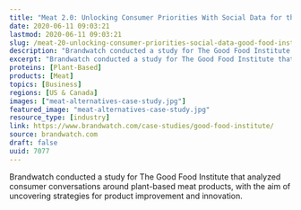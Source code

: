 ```yaml
---
title: "Meat 2.0: Unlocking Consumer Priorities With Social Data for the Good Food Institute"
date: 2020-06-11 09:03:21
lastmod: 2020-06-11 09:03:21
slug: /meat-20-unlocking-consumer-priorities-social-data-good-food-institute
description: "Brandwatch conducted a study for The Good Food Institute that analyzed consumer conversations around plant-based meat products, with the aim of uncovering strategies for product improvement and innovation."
excerpt: "Brandwatch conducted a study for The Good Food Institute that analyzed consumer conversations around plant-based meat products, with the aim of uncovering strategies for product improvement and innovation."
proteins: [Plant-Based]
products: [Meat]
topics: [Business]
regions: [US & Canada]
images: ["meat-alternatives-case-study.jpg"]
featured_image: "meat-alternatives-case-study.jpg"
resource_type: [industry]
link: https://www.brandwatch.com/case-studies/good-food-institute/
source: brandwatch.com
draft: false
uuid: 7077
---
```

Brandwatch conducted a study for The Good Food Institute that analyzed
consumer conversations around plant-based meat products, with the aim of
uncovering strategies for product improvement and innovation.
